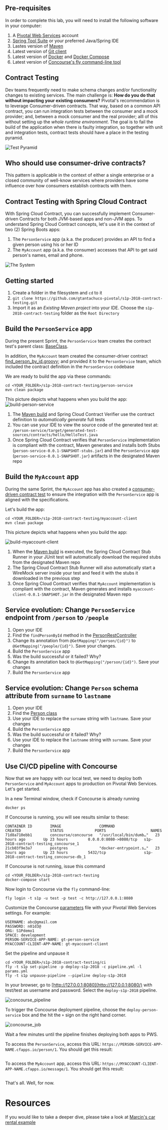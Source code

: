## Pre-requisites
In order to complete this lab, you will need to install the following software in your computer:
1) A [Pivotal Web Services](https://run.pivotal.io) account
1) [Spring Tool Suite](https://spring.io/tools) or your preferred Java/Spring IDE
1) Lastes version of [Maven](https://maven.apache.org/)
1) Latest version of [Git client](https://git-scm.com/)
1) Latest version of [Docker](https://www.docker.com/) and [Docker Compose](https://docs.docker.com/compose/)
1) Latest version of [Concourse's fly command-line tool](https://github.com/concourse/fly)

## Contract Testing
Dev teams frequently need to make schema changes and/or functionality changes to existing services.
The main challenge is: __How do you do that without impacting your existing consumers?__ Pivotal's recommendation is to leverage Consumer-driven contracts. That way, based on a common API contract, you can run integration tests between the consumer and a mock provider; and, between a mock consumer and the real provider; alll of this without setting up the _whole runtime environment_. 
The goal is to fail the build of the application when there is faulty integration, so together with unit and integration tests, contract tests should have a place in the testing pyramid.

![Test Pyramid](testing_pyramid.png)

## Who should use consumer-drive contracts?
This pattern is applicable in the context of either a single enterprise or a closed community of well-know services where providers have some influence over how consumers establish contracts with them.

## Contract Testing with Spring Cloud Contract
With Spring Cloud Contract, you can successfully implement Consumer-driven Contracts for both JVM-based apps and non-JVM apps. To understand Spring Cloud Contract concepts, let's use it in the context of two (2) Spring Boots apps:

1) The `PersonService` app (a.k.a. the producer) provides an API to find a given person using his or her ID
1) The `MyAccount` app (a.k.a. the consumer) accesses that API to get said person's names, email and phone. 

![The System](TheSystem.png)

## Getting started
1) Create a folder in the filesystem and `cd` to it
1) `git clone https://github.com/gtantachuco-pivotal/s1p-2018-contract-testing.git`
1) Import it as an _Existing Maven project_ into your IDE. Choose the `s1p-2018-contract-testing` folder as the `Root Directory`

## Build the `PersonService` app
During the present Sprint, the `PersonService` team creates the contract test's parent class: [BaseClass](person-service/src/test/java/hello/BaseClass.java).

In addition, the `MyAccount` team created the consumer-driver contract [find_person_by_id.groovy](person-service/src/test/resources/contracts/hello/find_person_by_id.groovy); and provided it to the `PersonService` team, which included the contract definition in the `PersonService` codebase

We are ready to build the app via these commands:
```
cd <YOUR_FOLDER>/s1p-2018-contract-testing/person-service
mvn clean package
```
This picture depicts what happens when you build the app:
![build-person-service](build-person-service.png)

1) The [Maven build](person-service/pom.xml) and Spring Cloud Contract Verifier use the contract definition to _automatically generate_ full tests
1) You can use your IDE to view the source code of the generated test at: `/person-service/target/generated-test-sources/contracts/hello/HelloTest.java`
1) Once Spring Cloud Contract verifies that `PersonService` implementation is compliant with the contract, Maven generates and installs both Stubs (`person-service-0.0.1-SNAPSHOT-stubs.jar`) and the `PersonService` app (`person-service-0.0.1-SNAPSHOT.jar`) artifacts in the designated Maven repo

## Build the `MyAccount` app
During the same Sprint, the `MyAccount` app has also created a [consumer-driven contract test](/myaccount-client/src/test/java/hello/MyAccountApplicationTest.java) to ensure the integration with the `PersonService` app is aligned with the specifications.

Let's build the app:
```
cd <YOUR_FOLDER>/s1p-2018-contract-testing/myaccount-client
mvn clean package
```
This picture depicts what happens when you build the app:

![build-myaccount-client](build-myaccount-client.png)

1) When the [Maven build](/myaccount-client/pom.xml) is executed, the Spring Cloud Contract Stub Runner in your JUnit test will automatically download the required stubs from the designated Maven repo
1) The Spring Cloud Contract Stub Runner will also automatically start a WireMock server inside your test and feed it with the stubs it downloaded in the previous step
1) Once Spring Cloud Contract verifies that `MyAccount` implementation is compliant with the contract, Maven generates and installs `myaccount-client-0.0.1-SNAPSHOT.jar` in the designated Maven repo

## Service evolution: Change `PersonService` endpoint from `/person` to `/people`
1) Open your IDE
1) Find the `findPersonById` method in the [PersonRestController](/person-service/src/main/java/hello/PersonRestController.java) 
1) Change its annotation from `@GetMapping("/person/{id}")` to `@GetMapping("/people/{id}")`. Save your changes.
1) Build the `PersonService` app
1) Was the build successful or it failed? Why?
1) Change its annotation back to `@GetMapping("/person/{id}")`. Save your changes
1) Build the `PersonService` app

## Service evolution: Change `Person` schema attribute from `surname` to `lastname`
1) Open your IDE
1) Find the [Person class](/person-service/src/main/java/hello/Person.java) 
1) Use your IDE to replace the `surname` string with `lastname`. Save your changes
1) Build the `PersonService` app
1) Was the build successful or it failed? Why?
1) Use your IDE to replace the `lastname` string with `surname`. Save your changes
1) Build the `PersonService` app


## Use CI/CD pipeline with Concourse
Now that we are happy with our local test, we need to deploy both `PersonService` and `MyAccount` apps to production on Pivotal Web Services. Let's get started.

In a new Terminal window, check if Concourse is already running
```
docker ps
```
If Concourse is running, you will see results similar to these:
```
CONTAINER ID        IMAGE                 COMMAND                  CREATED             STATUS              PORTS                    NAMES
71d8a710ebb1        concourse/concourse   "/usr/local/bin/dumb…"   23 hours ago        Up 23 hours         0.0.0.0:8080->8080/tcp   s1p-2018-contract-testing_concourse_1
21cb03f9e3a7        postgres              "docker-entrypoint.s…"   23 hours ago        Up 23 hours         5432/tcp                 s1p-2018-contract-testing_concourse-db_1
```
If Concourse is not running, issue this command
```
cd <YOUR_FOLDER>/s1p-2018-contract-testing
docker-compose start
```
Now login to Concourse via the `fly` command-line: 
```
fly login -t s1p -u test -p test -c http://127.0.0.1:8080
```

Customize the Concourse [parameters](ci/params.yml) file with your Pivotal Web Services settings. For example:
```
USERNAME: abc@gmail.com
PASSWORD: n01d3@
ORG: S1Pdemo1
SPACE: development
PERSON-SERVICE-APP-NAME: gt-person-service
MYACCOUNT-CLIENT-APP-NAME: gt-myaccount-client
```
Set the pipeline and unpause it
```
cd <YOUR_FOLDER>/s1p-2018-contract-testing/ci
fly -t s1p set-pipeline -p deploy-s1p-2018 -c pipeline.yml -l params.yml
fly -t s1p unpause-pipeline --pipeline deploy-s1p-2018
```
In your browser, go to [http://127.0.0.1:8080](http://127.0.0.1:8080/) with test/test as username and password.
Select the `deploy-s1p-2018` pipeline.

![concourse_pipeline](concourse_pipeline.png)

To trigger the Concourse deployment pipeline, choose the `deploy-person-service` box and the hit the `+` sign on the right hand corner.

![concourse_job](concourse_job.png)

Wait a few minutes until the pipeline finishes deploying both apps to PWS.

To access the `PersonService`, access this URL: `https://PERSON-SERVICE-APP-NAME.cfapps.io/person/1`. You should get this result:
```
```

To access the `MyAccount` app, access this URL: `https://MYACCOUNT-CLIENT-APP-NAME.cfapps.io/message/1`. You should get this result:
```
```
That's all. Well, for now.

# Resources
If you would like to take a deeper dive, please take a look at [Marcin's car rental example](https://github.com/marcingrzejszczak/sc-contract-car-rental)
